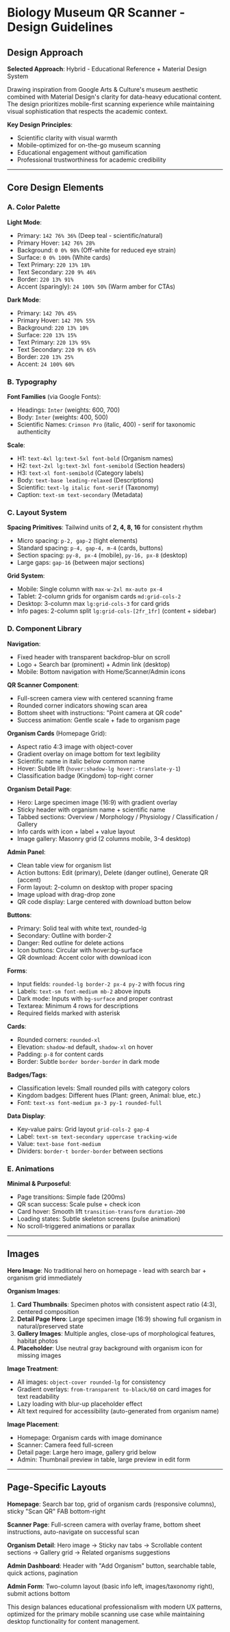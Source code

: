 # Biology Museum QR Scanner - Design Guidelines

## Design Approach

**Selected Approach**: Hybrid - Educational Reference + Material Design System

Drawing inspiration from Google Arts & Culture's museum aesthetic combined with Material Design's clarity for data-heavy educational content. The design prioritizes mobile-first scanning experience while maintaining visual sophistication that respects the academic context.

**Key Design Principles**:
- Scientific clarity with visual warmth
- Mobile-optimized for on-the-go museum scanning
- Educational engagement without gamification
- Professional trustworthiness for academic credibility

---

## Core Design Elements

### A. Color Palette

**Light Mode**:
- Primary: `142 76% 36%` (Deep teal - scientific/natural)
- Primary Hover: `142 76% 28%`
- Background: `0 0% 98%` (Off-white for reduced eye strain)
- Surface: `0 0% 100%` (White cards)
- Text Primary: `220 13% 18%`
- Text Secondary: `220 9% 46%`
- Border: `220 13% 91%`
- Accent (sparingly): `24 100% 50%` (Warm amber for CTAs)

**Dark Mode**:
- Primary: `142 70% 45%`
- Primary Hover: `142 70% 55%`
- Background: `220 13% 10%`
- Surface: `220 13% 15%`
- Text Primary: `220 13% 95%`
- Text Secondary: `220 9% 65%`
- Border: `220 13% 25%`
- Accent: `24 100% 60%`

### B. Typography

**Font Families** (via Google Fonts):
- Headings: `Inter` (weights: 600, 700)
- Body: `Inter` (weights: 400, 500)
- Scientific Names: `Crimson Pro` (italic, 400) - serif for taxonomic authenticity

**Scale**:
- H1: `text-4xl lg:text-5xl font-bold` (Organism names)
- H2: `text-2xl lg:text-3xl font-semibold` (Section headers)
- H3: `text-xl font-semibold` (Category labels)
- Body: `text-base leading-relaxed` (Descriptions)
- Scientific: `text-lg italic font-serif` (Taxonomy)
- Caption: `text-sm text-secondary` (Metadata)

### C. Layout System

**Spacing Primitives**: Tailwind units of **2, 4, 8, 16** for consistent rhythm
- Micro spacing: `p-2, gap-2` (tight elements)
- Standard spacing: `p-4, gap-4, m-4` (cards, buttons)
- Section spacing: `py-8, px-4` (mobile), `py-16, px-8` (desktop)
- Large gaps: `gap-16` (between major sections)

**Grid System**:
- Mobile: Single column with `max-w-2xl mx-auto px-4`
- Tablet: 2-column grids for organism cards `md:grid-cols-2`
- Desktop: 3-column max `lg:grid-cols-3` for card grids
- Info pages: 2-column split `lg:grid-cols-[2fr_1fr]` (content + sidebar)

### D. Component Library

**Navigation**:
- Fixed header with transparent backdrop-blur on scroll
- Logo + Search bar (prominent) + Admin link (desktop)
- Mobile: Bottom navigation with Home/Scanner/Admin icons

**QR Scanner Component**:
- Full-screen camera view with centered scanning frame
- Rounded corner indicators showing scan area
- Bottom sheet with instructions: "Point camera at QR code"
- Success animation: Gentle scale + fade to organism page

**Organism Cards** (Homepage Grid):
- Aspect ratio 4:3 image with object-cover
- Gradient overlay on image bottom for text legibility
- Scientific name in italic below common name
- Hover: Subtle lift (`hover:shadow-lg hover:-translate-y-1`)
- Classification badge (Kingdom) top-right corner

**Organism Detail Page**:
- Hero: Large specimen image (16:9) with gradient overlay
- Sticky header with organism name + scientific name
- Tabbed sections: Overview / Morphology / Physiology / Classification / Gallery
- Info cards with icon + label + value layout
- Image gallery: Masonry grid (2 columns mobile, 3-4 desktop)

**Admin Panel**:
- Clean table view for organism list
- Action buttons: Edit (primary), Delete (danger outline), Generate QR (accent)
- Form layout: 2-column on desktop with proper spacing
- Image upload with drag-drop zone
- QR code display: Large centered with download button below

**Buttons**:
- Primary: Solid teal with white text, rounded-lg
- Secondary: Outline with border-2
- Danger: Red outline for delete actions
- Icon buttons: Circular with hover:bg-surface
- QR download: Accent color with download icon

**Forms**:
- Input fields: `rounded-lg border-2 px-4 py-2` with focus ring
- Labels: `text-sm font-medium mb-2` above inputs
- Dark mode: Inputs with `bg-surface` and proper contrast
- Textarea: Minimum 4 rows for descriptions
- Required fields marked with asterisk

**Cards**:
- Rounded corners: `rounded-xl`
- Elevation: `shadow-md` default, `shadow-xl` on hover
- Padding: `p-8` for content cards
- Border: Subtle `border border-border` in dark mode

**Badges/Tags**:
- Classification levels: Small rounded pills with category colors
- Kingdom badges: Different hues (Plant: green, Animal: blue, etc.)
- Font: `text-xs font-medium px-3 py-1 rounded-full`

**Data Display**:
- Key-value pairs: Grid layout `grid-cols-2 gap-4`
- Label: `text-sm text-secondary uppercase tracking-wide`
- Value: `text-base font-medium`
- Dividers: `border-t border-border` between sections

### E. Animations

**Minimal & Purposeful**:
- Page transitions: Simple fade (200ms)
- QR scan success: Scale pulse + check icon
- Card hover: Smooth lift `transition-transform duration-200`
- Loading states: Subtle skeleton screens (pulse animation)
- No scroll-triggered animations or parallax

---

## Images

**Hero Image**: No traditional hero on homepage - lead with search bar + organism grid immediately

**Organism Images**:
1. **Card Thumbnails**: Specimen photos with consistent aspect ratio (4:3), centered composition
2. **Detail Page Hero**: Large specimen image (16:9) showing full organism in natural/preserved state
3. **Gallery Images**: Multiple angles, close-ups of morphological features, habitat photos
4. **Placeholder**: Use neutral gray background with organism icon for missing images

**Image Treatment**:
- All images: `object-cover rounded-lg` for consistency
- Gradient overlays: `from-transparent to-black/60` on card images for text readability
- Lazy loading with blur-up placeholder effect
- Alt text required for accessibility (auto-generated from organism name)

**Image Placement**:
- Homepage: Organism cards with image dominance
- Scanner: Camera feed full-screen
- Detail page: Large hero image, gallery grid below
- Admin: Thumbnail preview in table, large preview in edit form

---

## Page-Specific Layouts

**Homepage**: Search bar top, grid of organism cards (responsive columns), sticky "Scan QR" FAB bottom-right

**Scanner Page**: Full-screen camera with overlay frame, bottom sheet instructions, auto-navigate on successful scan

**Organism Detail**: Hero image → Sticky nav tabs → Scrollable content sections → Gallery grid → Related organisms suggestions

**Admin Dashboard**: Header with "Add Organism" button, searchable table, quick actions, pagination

**Admin Form**: Two-column layout (basic info left, images/taxonomy right), submit actions bottom

This design balances educational professionalism with modern UX patterns, optimized for the primary mobile scanning use case while maintaining desktop functionality for content management.